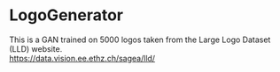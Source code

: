 # LogoGenerator

This is a GAN trained on 5000 logos taken from the Large Logo Dataset (LLD) website.  
https://data.vision.ee.ethz.ch/sagea/lld/
